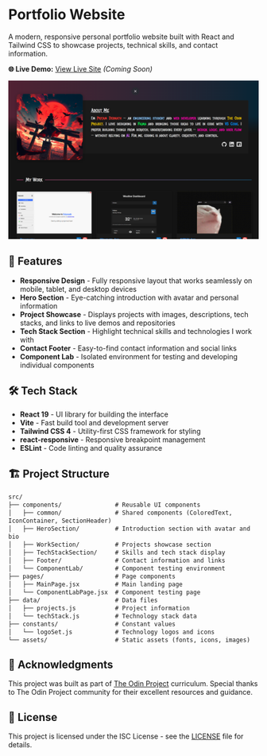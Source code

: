 # Portfolio Website

A modern, responsive personal portfolio website built with React and Tailwind CSS to showcase projects, technical skills, and contact information.

**🌐 Live Demo:** [View Live Site](#) _(Coming Soon)_

![Portfolio Showcase](./public/showcase.png)

## 🚀 Features

- **Responsive Design** - Fully responsive layout that works seamlessly on mobile, tablet, and desktop devices
- **Hero Section** - Eye-catching introduction with avatar and personal information
- **Project Showcase** - Displays projects with images, descriptions, tech stacks, and links to live demos and repositories
- **Tech Stack Section** - Highlight technical skills and technologies I work with
- **Contact Footer** - Easy-to-find contact information and social links
- **Component Lab** - Isolated environment for testing and developing individual components

## 🛠️ Tech Stack

- **React 19** - UI library for building the interface
- **Vite** - Fast build tool and development server
- **Tailwind CSS 4** - Utility-first CSS framework for styling
- **react-responsive** - Responsive breakpoint management
- **ESLint** - Code linting and quality assurance

## 🏗️ Project Structure

```
src/
├── components/               # Reusable UI components
│   ├── common/               # Shared components (ColoredText, IconContainer, SectionHeader)
│   ├── HeroSection/          # Introduction section with avatar and bio
│   ├── WorkSection/          # Projects showcase section
│   ├── TechStackSection/     # Skills and tech stack display
│   ├── Footer/               # Contact information and links
│   └── ComponentLab/         # Component testing environment
├── pages/                    # Page components
│   ├── MainPage.jsx          # Main landing page
│   └── ComponentLabPage.jsx  # Component testing page
├── data/                     # Data files
│   ├── projects.js           # Project information
│   └── techStack.js          # Technology stack data
├── constants/                # Constant values
│   └── logoSet.js            # Technology logos and icons
└── assets/                   # Static assets (fonts, icons, images)
```

## 🤝 Acknowledgments

This project was built as part of [The Odin Project](https://www.theodinproject.com/) curriculum. Special thanks to The Odin Project community for their excellent resources and guidance.

## 📄 License

This project is licensed under the ISC License - see the [LICENSE](LICENSE) file for details.
